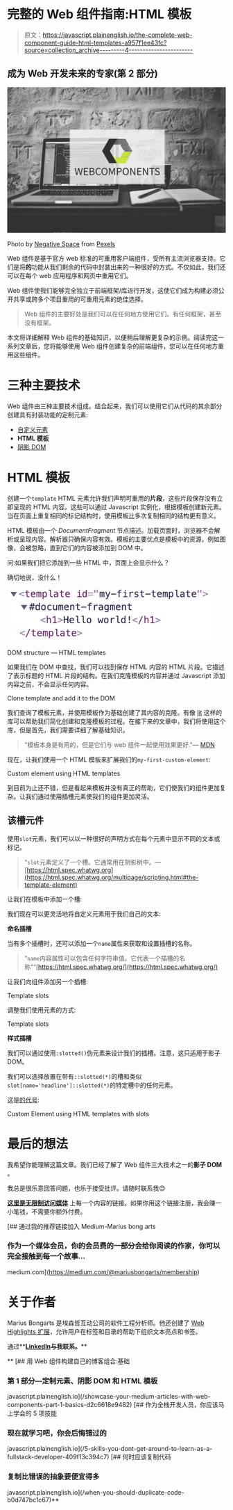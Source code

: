# 完整的 Web 组件指南:HTML 模板

> 原文：<https://javascript.plainenglish.io/the-complete-web-component-guide-html-templates-a957f1ee43fc?source=collection_archive---------4----------------------->

## 成为 Web 开发未来的专家(第 2 部分)

![](img/6360eaf5e6823398a13b7065eea528e9.png)

Photo by [Negative Space](https://www.pexels.com/@negativespace?utm_content=attributionCopyText&utm_medium=referral&utm_source=pexels) from [Pexels](https://www.pexels.com/photo/grayscale-photo-of-computer-laptop-near-white-notebook-and-ceramic-mug-on-table-169573/?utm_content=attributionCopyText&utm_medium=referral&utm_source=pexels)

Web 组件是基于官方 web 标准的可重用客户端组件，受所有主流浏览器支持。它们是将**的**功能从我们剩余的代码中封装出来的一种很好的方式。不仅如此，我们还可以在每个 web 应用程序和网页中重用它们。

Web 组件使我们能够完全独立于前端框架/库进行开发，这使它们成为构建必须公开共享或跨多个项目重用的可重用元素的绝佳选择。

> Web 组件的主要好处是我们可以在任何地方使用它们。有任何框架，甚至没有框架。

本文将详细解释 Web 组件的基础知识，以便稍后理解更复杂的示例。阅读完这一系列文章后，您将能够使用 Web 组件创建复杂的前端组件，您可以在任何地方重用这些组件。

# 三种主要技术

Web 组件由三种主要技术组成。结合起来，我们可以使用它们从代码的其余部分创建具有封装功能的定制元素:

*   [自定义元素](https://medium.com/@mariusbongarts11/the-complete-web-component-guide-part-1-custom-elements-a627af805df8)
*   **HTML 模板**
*   [阴影 DOM](https://medium.com/@mariusbongarts11/the-complete-web-component-guide-shadow-dom-2e40921eb77)

# HTML 模板

创建一个`template` HTML 元素允许我们声明可重用的**片段**，这些片段保存没有立即呈现的 HTML 内容。这些可以通过 Javascript 实例化，根据模板创建新元素。当在页面上重复相同的标记结构时，使用模板比多次复制相同的结构更有意义。

HTML 模板由一个 *DocumentFragment* 节点描述。加载页面时，浏览器不会解析或呈现内容。解析器只确保内容有效。模板的主要优点是模板中的资源，例如图像，会被忽略，直到它们的内容被添加到 DOM 中。

问:如果我们把它添加到一些 HTML 中，页面上会显示什么？

确切地说，没什么！

![](img/3bfa018c87a89c329b9bf1297ae12772.png)

DOM structure — HTML templates

如果我们在 DOM 中查找，我们可以找到保存 HTML 内容的 HTML 片段。它描述了表示标题的 HTML 片段的结构。在我们克隆模板的内容并通过 Javascript 添加内容之前，不会显示任何内容。

Clone template and add it to the DOM

我们查询了模板元素，并使用模板作为基础创建了其内容的克隆。有像 [lit](https://lit.dev/) 这样的库可以帮助我们简化创建和克隆模板的过程。在接下来的文章中，我们将使用这个库，但是首先，我们需要详细了解基础知识。

> "模板本身是有用的，但是它们与 web 组件一起使用效果更好."— [MDN](https://developer.mozilla.org/en-US/docs/Web/Web_Components/Using_templates_and_slots)

现在，让我们使用一个 HTML 模板来扩展我们的`my-first-custom-element`:

Custom element using HTML templates

到目前为止还不错，但是看起来模板并没有真正的帮助，它们使我们的组件更加复杂。让我们通过使用插槽元素使我们的组件更加灵活。

## 该槽元件

使用`slot`元素，我们可以以一种很好的声明方式在每个元素中显示不同的文本或标记。

> “`slot`元素定义了一个槽。它通常用在阴影树中。—[https://html.spec.whatwg.org](https://html.spec.whatwg.org/multipage/scripting.html#the-template-element)

让我们在模板中添加一个槽:

我们现在可以更灵活地将自定义元素用于我们自己的文本:

**命名插槽**

当有多个插槽时，还可以添加一个`name`属性来获取和设置插槽的名称。

> “`name`内容属性可以包含任何字符串值。它代表一个插槽的名称”“[https://html.spec.whatwg.org/](https://html.spec.whatwg.org/)

让我们向组件添加另一个插槽:

Template slots

调整我们使用元素的方式:

Template slots

**样式插槽**

我们可以通过使用`:slotted()`伪元素来设计我们的插槽。注意，这只适用于影子 DOM。

我们可以选择放置在带有`::slotted(*)`的槽和类似`slot[name='headline']::slotted(*)`的特定槽中的任何元素。

这是[的代号](https://codepen.io/marius2502/pen/bGRWXLp):

Custom Element using HTML templates with slots

# 最后的想法

我希望你能理解这篇文章。我们已经了解了 Web 组件三大技术之一的**影子 DOM** 。

我总是很乐意回答问题，也乐于接受批评。请随时联系我😊

[**这里是无限制访问媒体**](https://medium.com/@mariusbongarts/membership) 上每一个内容的链接。如果你用这个链接注册，我会赚一小笔钱，不需要你额外付费。

[](https://medium.com/@mariusbongarts/membership) [## 通过我的推荐链接加入 Medium-Marius bong arts

### 作为一个媒体会员，你的会员费的一部分会给你阅读的作家，你可以完全接触到每一个故事…

medium.com](https://medium.com/@mariusbongarts/membership) 

# 关于作者

Marius Bongarts 是埃森哲互动公司的软件工程分析师。他还创建了 [Web Highlights 扩展](https://chrome.google.com/webstore/detail/web-highlights-+-bookmark/hldjnlbobkdkghfidgoecgmklcemanhm)，允许用户在标签和目录的帮助下组织文本亮点和书签。

通过**[**LinkedIn**](https://www.linkedin.com/in/marius-bongarts-6b3638171/)**与我联系。****

**[](/showcase-your-medium-articles-with-web-components-part-1-basics-d2c6618e9482) [## 用 Web 组件构建自己的博客组合:基础

### 第 1 部分—定制元素、阴影 DOM 和 HTML 模板

javascript.plainenglish.io](/showcase-your-medium-articles-with-web-components-part-1-basics-d2c6618e9482) [](/5-skills-you-dont-get-around-to-learn-as-a-fullstack-developer-409f13c394c7) [## 作为全栈开发人员，你应该马上学会的 5 项技能

### 现在就学习吧，你会后悔错过的

javascript.plainenglish.io](/5-skills-you-dont-get-around-to-learn-as-a-fullstack-developer-409f13c394c7) [](/when-you-should-duplicate-code-b0d747bc1c67) [## 何时应该复制代码

### 复制比错误的抽象要便宜得多

javascript.plainenglish.io](/when-you-should-duplicate-code-b0d747bc1c67)**